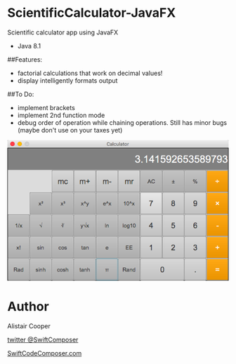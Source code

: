 # ScientificCalculator-JavaFX
Scientific calculator app using JavaFX

- Java 8.1

##Features:
+ factorial calculations that work on decimal values!
+ display intelligently formats output  

##To Do:
+ implement brackets
+ implement 2nd function mode
+ debug order of operation while chaining operations. Still has minor bugs (maybe don't use on your taxes yet)



![Alt text](/SciCalculatorSS.png?raw=true "")

# Author
Alistair Cooper

[twitter @SwiftComposer](https://www.twitter.com/swiftcomposer.com)

[SwiftCodeComposer.com](https://www.swiftcodecomposer.com)


